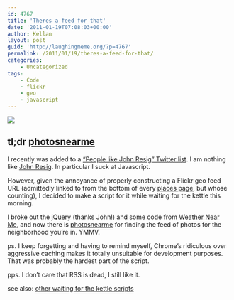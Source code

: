 ```yaml
---
id: 4767
title: 'Theres a feed for that'
date: '2011-01-19T07:08:03+00:00'
author: Kellan
layout: post
guid: 'http://laughingmeme.org/?p=4767'
permalink: /2011/01/19/theres-a-feed-for-that/
categories:
    - Uncategorized
tags:
    - Code
    - flickr
    - geo
    - javascript
---
```


![](http://laughingmeme.org/img/photosnearwburg.png)

## tl;dr [photosnearme](http://laughingmeme.org/code/photosnearme)

I recently was added to a [“People like John Resig” Twitter list](http://twitter.com/#!/MetaThis/people-like-jeresig). I am nothing like [John Resig](http://ejohn.org/). In particular I suck at Javascript.

However, given the annoyance of properly constructing a Flickr geo feed URL (admittedly linked to from the bottom of every [places page](http://flickr.com/places/), but whose counting), I decided to make a script for it while waiting for the kettle this morning.

I broke out the [jQuery](http://jquery.com) (thanks John!) and some code from [Weather Near Me](http://weathernear.me), and now there is [photosnearme](http://laughingmeme.org/code/photosnearme) for finding the feed of photos for the neighborhood you’re in. YMMV.

ps. I keep forgetting and having to remind myself, Chrome’s ridiculous over aggressive caching makes it totally unsuitable for development purposes. That was probably the hardest part of the script.

pps. I don’t care that RSS is dead, I still like it.

see also: [other waiting for the kettle scripts](http://laughingmeme.org/2004/12/04/the-kettle-dilemma-and-growl/)